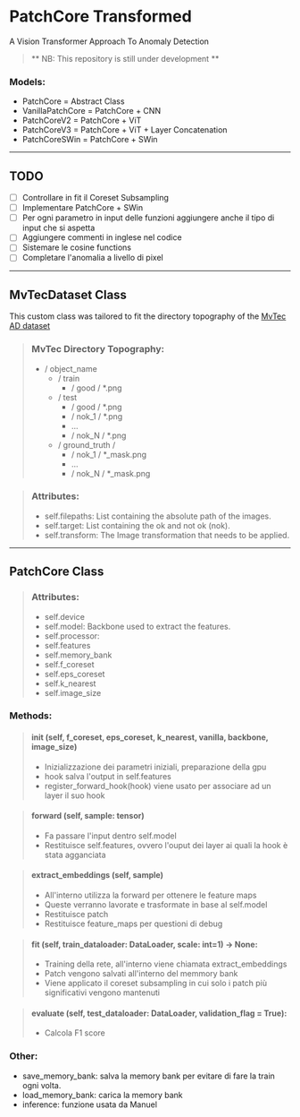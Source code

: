 # PatchCore Transformed 
A Vision Transformer Approach To Anomaly Detection
> ** NB: This repository is still under development **

### Models:
- PatchCore = Abstract Class
- VanillaPatchCore = PatchCore + CNN
- PatchCoreV2 = PatchCore + ViT
- PatchCoreV3 = PatchCore + ViT + Layer Concatenation
- PatchCoreSWin = PatchCore + SWin
---
## TODO
- [ ] Controllare in fit il Coreset Subsampling
- [ ] Implementare PatchCore + SWin
- [ ] Per ogni parametro in input delle funzioni aggiungere anche il tipo di input che si aspetta
- [ ] Aggiungere commenti in inglese nel codice
- [ ] Sistemare le cosine functions
- [ ] Completare l'anomalia a livello di pixel
---
## MvTecDataset Class
This custom class was tailored to fit the directory topography of the [MvTec AD dataset](https://www.mvtec.com/company/research/datasets/mvtec-ad/downloads)

> ### MvTec Directory Topography:
> - / object_name
>   - / train 
>       - / good / *.png
>   - / test
>       - / good / *.png
>       - / nok_1 / *.png
>       - ...
>       - / nok_N / *.png
>   - / ground_truth / 
>       - / nok_1 / *_mask.png
>       -  ...
>       - / nok_N / *_mask.png

> ### Attributes:
> - self.filepaths: List containing the absolute path of the images.
> - self.target: List containing the ok and not ok (nok).
> - self.transform: The Image transformation that needs to be applied. 
---
## PatchCore Class
>### Attributes:
> - self.device
> - self.model: Backbone used to extract the features.
> - self.processor: 
> - self.features
> - self.memory_bank
> - self.f_coreset
> - self.eps_coreset
> - self.k_nearest
> - self.image_size

### Methods:
> #### __init__ (self, f_coreset, eps_coreset, k_nearest, vanilla, backbone, image_size)
>- Inizializzazione dei parametri iniziali, preparazione della gpu
>- hook salva l'output in self.features
>- register_forward_hook(hook) viene usato per associare ad un layer il suo hook

>#### forward (self, sample: tensor)
>- Fa passare l'input dentro self.model
>- Restituisce self.features, ovvero l'ouput dei layer ai quali la hook è stata agganciata

>#### extract_embeddings (self, sample)
>- All'interno utilizza la forward per ottenere le feature maps
>- Queste verranno lavorate e trasformate in base al self.model
>- Restituisce patch 
>- Restituisce feature_maps per questioni di debug

>#### fit (self, train_dataloader: DataLoader,  scale: int=1) -> None:
>- Training della rete, all'interno viene chiamata extract_embeddings
>- Patch vengono salvati all'interno del memmory bank
>- Viene applicato il coreset subsampling in cui solo i patch più significativi vengono mantenuti

>#### evaluate (self, test_dataloader: DataLoader, validation_flag = True):
>- Calcola F1 score

### Other:
- save_memory_bank: salva la memory bank per evitare di fare la train ogni volta.
- load_memory_bank: carica la memory bank 
- inference: funzione usata da Manuel